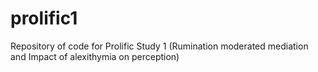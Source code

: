 # prolific1
Repository of code for Prolific Study 1 (Rumination moderated mediation and Impact of alexithymia on perception)
